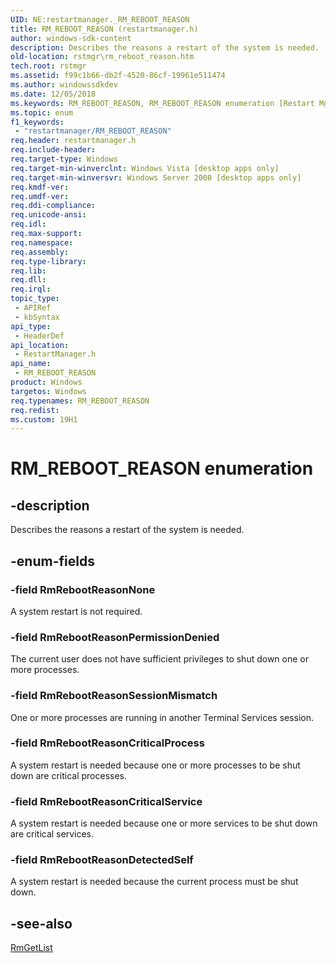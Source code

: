 ```yaml
---
UID: NE:restartmanager._RM_REBOOT_REASON
title: RM_REBOOT_REASON (restartmanager.h)
author: windows-sdk-content
description: Describes the reasons a restart of the system is needed.
old-location: rstmgr\rm_reboot_reason.htm
tech.root: rstmgr
ms.assetid: f99c1b66-db2f-4520-86cf-19961e511474
ms.author: windowssdkdev
ms.date: 12/05/2018
ms.keywords: RM_REBOOT_REASON, RM_REBOOT_REASON enumeration [Restart Mgr], RmRebootReasonCriticalProcess, RmRebootReasonCriticalService, RmRebootReasonDetectedSelf, RmRebootReasonNone, RmRebootReasonPermissionDenied, RmRebootReasonSessionMismatch, restartmanager/RM_REBOOT_REASON, restartmanager/RmRebootReasonCriticalProcess, restartmanager/RmRebootReasonCriticalService, restartmanager/RmRebootReasonDetectedSelf, restartmanager/RmRebootReasonNone, restartmanager/RmRebootReasonPermissionDenied, restartmanager/RmRebootReasonSessionMismatch, rstmgr.rm_reboot_reason
ms.topic: enum
f1_keywords: 
 - "restartmanager/RM_REBOOT_REASON"
req.header: restartmanager.h
req.include-header: 
req.target-type: Windows
req.target-min-winverclnt: Windows Vista [desktop apps only]
req.target-min-winversvr: Windows Server 2008 [desktop apps only]
req.kmdf-ver: 
req.umdf-ver: 
req.ddi-compliance: 
req.unicode-ansi: 
req.idl: 
req.max-support: 
req.namespace: 
req.assembly: 
req.type-library: 
req.lib: 
req.dll: 
req.irql: 
topic_type:
 - APIRef
 - kbSyntax
api_type:
 - HeaderDef
api_location:
 - RestartManager.h
api_name:
 - RM_REBOOT_REASON
product: Windows
targetos: Windows
req.typenames: RM_REBOOT_REASON
req.redist: 
ms.custom: 19H1
---
```


# RM_REBOOT_REASON enumeration


## -description


Describes the reasons a restart of the system is needed.


## -enum-fields




### -field RmRebootReasonNone

A system restart is not required.


### -field RmRebootReasonPermissionDenied

The current user does not have
                                            sufficient privileges to shut down one or more processes.


### -field RmRebootReasonSessionMismatch

One or more processes are
                                            running in another Terminal Services session.


### -field RmRebootReasonCriticalProcess

A system restart is needed because one or more processes to be shut down are critical processes.


### -field RmRebootReasonCriticalService

A system restart is needed because one or more services to be shut down are critical services.


### -field RmRebootReasonDetectedSelf

A system restart is needed because the current process must be shut down.


## -see-also




<a href="https://docs.microsoft.com/windows/desktop/api/restartmanager/nf-restartmanager-rmgetlist">RmGetList</a>
 

 

